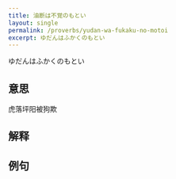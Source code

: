 ```yaml
---
title: 油断は不覚のもとい
layout: single
permalink: /proverbs/yudan-wa-fukaku-no-motoi
excerpt: ゆだんはふかくのもとい
---
```


ゆだんはふかくのもとい

## 意思

虎落坪阳被狗欺

## 解释

## 例句


